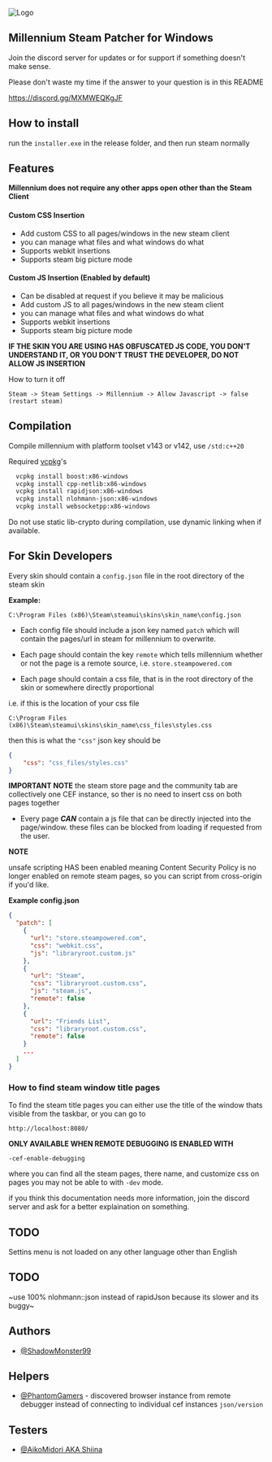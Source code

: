 
![Logo](https://cdn.discordapp.com/attachments/923017628367335428/1057455729067429918/icons8-planet-50.png)

## Millennium Steam Patcher for Windows

Join the discord server for updates or for support if something doesn't make sense.

Please don't waste my time if the answer to your question is in this README

https://discord.gg/MXMWEQKgJF
## How to install

run the `installer.exe` in the release folder, and then run steam normally

## Features

**Millennium does not require any other apps open other than the Steam Client**

#### Custom CSS Insertion
- Add custom CSS to all pages/windows in the new steam client
- you can manage what files and what windows do what
- Supports webkit insertions
- Supports steam big picture mode

#### Custom JS Insertion (Enabled by default)
- Can be disabled at request if you believe it may be malicious
- Add custom JS to all pages/windows in the new steam client
- you can manage what files and what windows do what
- Supports webkit insertions
- Supports steam big picture mode

**IF THE SKIN YOU ARE USING HAS OBFUSCATED JS CODE, YOU DON'T UNDERSTAND IT, OR YOU DON'T TRUST THE DEVELOPER, DO NOT ALLOW JS INSERTION**

How to turn it off

```
Steam -> Steam Settings -> Millennium -> Allow Javascript -> false (restart steam)
```


## Compilation 

Compile millennium with platform toolset v143 or v142, use ``/std:c++20``

Required [vcpkg](https://vcpkg.io/)'s
```bash
  vcpkg install boost:x86-windows
  vcpkg install cpp-netlib:x86-windows
  vcpkg install rapidjson:x86-windows
  vcpkg install nlohmann-json:x86-windows
  vcpkg install websocketpp:x86-windows
```
Do not use static lib-crypto during compilation, use dynamic linking when if available. 
## For Skin Developers

Every skin should contain a ``config.json`` file in the root directory of the steam skin

**Example:**
```
C:\Program Files (x86)\Steam\steamui\skins\skin_name\config.json
```

 - Each config file should include a json key named `patch` which will contain the pages/url in steam for millennium to overwrite.

 - Each page should contain the key `remote` which tells millennium whether or not the page is a remote source, i.e. `store.steampowered.com`

 - Each page should contain a css file, that is in the root directory of the skin or somewhere directly proportional 

i.e. if this is the location of your css file
```
C:\Program Files (x86)\Steam\steamui\skins\skin_name\css_files\styles.css
```
then this is what the `"css"` json key should be 

```json
{
    "css": "css_files/styles.css"
}
```

**IMPORTANT NOTE**
the steam store page and the community tab are collectively one CEF instance, so ther is no need to insert css on both pages together

 - Every page ***CAN*** contain a js file that can be directly injected into the page/window. these files can be blocked from loading if requested from the user.

**NOTE** 

unsafe scripting HAS been enabled meaning Content Security Policy is no longer enabled on remote steam pages, so you can script from cross-origin if you'd like.

**Example config.json**

```json
{
  "patch": [
    {
      "url": "store.steampowered.com",
      "css": "webkit.css",
      "js": "libraryroot.custom.js"
    },
    {
      "url": "Steam",
      "css": "libraryroot.custom.css",
      "js": "steam.js",
      "remote": false
    },
    {
      "url": "Friends List",
      "css": "libraryroot.custom.css",
      "remote": false
    }
    ...
  ]
}
```

### How to find steam window title pages

To find the steam title pages you can either use the title of the window thats visible from the taskbar, or you can go to 

```url
http://localhost:8080/
```
**ONLY AVAILABLE WHEN REMOTE DEBUGGING IS ENABLED WITH**
```
-cef-enable-debugging
```

where you can find all the steam pages, there name, and customize css on pages you may not be able to with `-dev` mode.

if you think this documentation needs more information, join the discord server and ask for a better explaination on something.

## TODO

Settins menu is not loaded on any other language other than English

## TODO

~use 100% nlohmann::json instead of rapidJson because its slower and its buggy~

## Authors

- [@ShadowMonster99](https://github.com/ShadowMonster99)


## Helpers

- [@PhantomGamers](https://github.com/PhantomGamers) - discovered browser instance from remote debugger instead of connecting to individual cef instances `json/version`

## Testers

- [@AikoMidori AKA Shiina](https://github.com/AikoMidori)
